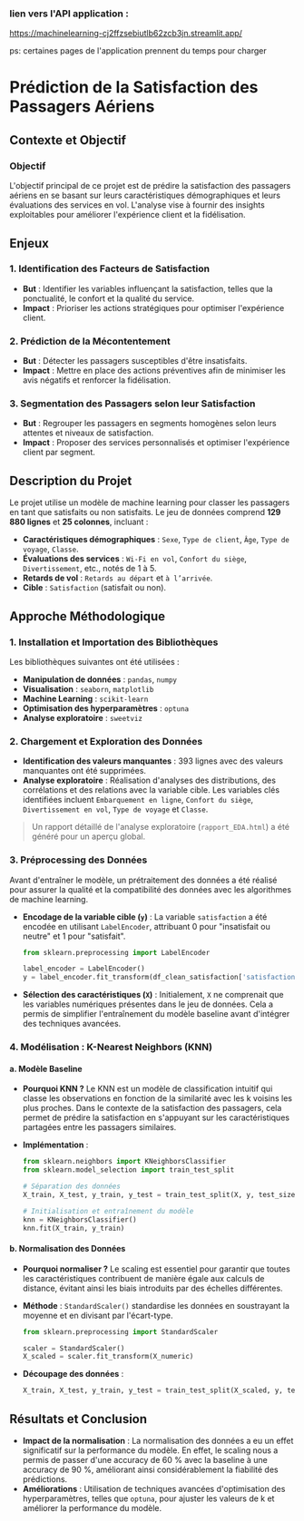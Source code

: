 ### lien vers l'API application :
https://machinelearning-cj2ffzsebiutlb62zcb3jn.streamlit.app/

ps: certaines pages de l'application prennent du temps pour charger

# Prédiction de la Satisfaction des Passagers Aériens

## Contexte et Objectif

### Objectif
L'objectif principal de ce projet est de prédire la satisfaction des passagers aériens en se basant sur leurs caractéristiques démographiques et leurs évaluations des services en vol. L'analyse vise à fournir des insights exploitables pour améliorer l'expérience client et la fidélisation.

## Enjeux

### 1. Identification des Facteurs de Satisfaction
- **But** : Identifier les variables influençant la satisfaction, telles que la ponctualité, le confort et la qualité du service.
- **Impact** : Prioriser les actions stratégiques pour optimiser l'expérience client.

### 2. Prédiction de la Mécontentement
- **But** : Détecter les passagers susceptibles d'être insatisfaits.
- **Impact** : Mettre en place des actions préventives afin de minimiser les avis négatifs et renforcer la fidélisation.

### 3. Segmentation des Passagers selon leur Satisfaction
- **But** : Regrouper les passagers en segments homogènes selon leurs attentes et niveaux de satisfaction.
- **Impact** : Proposer des services personnalisés et optimiser l'expérience client par segment.

## Description du Projet

Le projet utilise un modèle de machine learning pour classer les passagers en tant que satisfaits ou non satisfaits. Le jeu de données comprend **129 880 lignes** et **25 colonnes**, incluant :

- **Caractéristiques démographiques** : `Sexe`, `Type de client`, `Âge`, `Type de voyage`, `Classe`.
- **Évaluations des services** : `Wi-Fi en vol`, `Confort du siège`, `Divertissement`, etc., notés de 1 à 5.
- **Retards de vol** : `Retards au départ` et `à l’arrivée`.
- **Cible** : `Satisfaction` (satisfait ou non).

## Approche Méthodologique

### 1. Installation et Importation des Bibliothèques

Les bibliothèques suivantes ont été utilisées :
- **Manipulation de données** : `pandas`, `numpy`
- **Visualisation** : `seaborn`, `matplotlib`
- **Machine Learning** : `scikit-learn`
- **Optimisation des hyperparamètres** : `optuna`
- **Analyse exploratoire** : `sweetviz`

### 2. Chargement et Exploration des Données

- **Identification des valeurs manquantes** : 393 lignes avec des valeurs manquantes ont été supprimées.
- **Analyse exploratoire** : Réalisation d'analyses des distributions, des corrélations et des relations avec la variable cible. Les variables clés identifiées incluent `Embarquement en ligne`, `Confort du siège`, `Divertissement en vol`, `Type de voyage` et `Classe`.

> Un rapport détaillé de l'analyse exploratoire (`rapport_EDA.html`) a été généré pour un aperçu global.

### 3. Préprocessing des Données

Avant d'entraîner le modèle, un prétraitement des données a été réalisé pour assurer la qualité et la compatibilité des données avec les algorithmes de machine learning.

- **Encodage de la variable cible (`y`)** :
  La variable `satisfaction` a été encodée en utilisant `LabelEncoder`, attribuant 0 pour "insatisfait ou neutre" et 1 pour "satisfait".
    ```python
    from sklearn.preprocessing import LabelEncoder

    label_encoder = LabelEncoder()
    y = label_encoder.fit_transform(df_clean_satisfaction['satisfaction'])
    ```

- **Sélection des caractéristiques (`X`)** :
  Initialement, `X` ne comprenait que les variables numériques présentes dans le jeu de données. Cela a permis de simplifier l'entraînement du modèle baseline avant d'intégrer des techniques avancées.


### 4. Modélisation : K-Nearest Neighbors (KNN)

#### a. Modèle Baseline

- **Pourquoi KNN ?**
Le KNN est un modèle de classification intuitif qui classe les observations en fonction de la similarité avec les k voisins les plus proches. Dans le contexte de la satisfaction des passagers, cela permet de prédire la satisfaction en s'appuyant sur les caractéristiques partagées entre les passagers similaires.

- **Implémentation** :
    ```python
    from sklearn.neighbors import KNeighborsClassifier
    from sklearn.model_selection import train_test_split

    # Séparation des données
    X_train, X_test, y_train, y_test = train_test_split(X, y, test_size=0.2, random_state=42)

    # Initialisation et entraînement du modèle
    knn = KNeighborsClassifier()
    knn.fit(X_train, y_train)
    ```

#### b. Normalisation des Données

- **Pourquoi normaliser ?**
Le scaling est essentiel pour garantir que toutes les caractéristiques contribuent de manière égale aux calculs de distance, évitant ainsi les biais introduits par des échelles différentes.

- **Méthode** : `StandardScaler()` standardise les données en soustrayant la moyenne et en divisant par l'écart-type.
    ```python
    from sklearn.preprocessing import StandardScaler

    scaler = StandardScaler()
    X_scaled = scaler.fit_transform(X_numeric)
    ```

- **Découpage des données** :
    ```python
    X_train, X_test, y_train, y_test = train_test_split(X_scaled, y, test_size=0.2, random_state=42)
    ```

## Résultats et Conclusion

- **Impact de la normalisation** : La normalisation des données a eu un effet significatif sur la performance du modèle. En effet, le scaling nous a permis de passer d'une accuracy de 60 % avec la baseline à une accuracy de 90 %, améliorant ainsi considérablement la fiabilité des prédictions.
- **Améliorations** : Utilisation de techniques avancées d'optimisation des hyperparamètres, telles que `optuna`, pour ajuster les valeurs de k et améliorer la performance du modèle.


